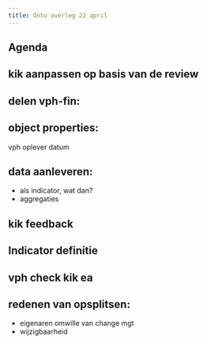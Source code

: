 ```yaml
---
title: Onto overleg 22 april
---
```


## Agenda
## kik aanpassen op basis van de review
## delen vph-fin:
## object properties:
vph 
oplever datum
## data aanleveren:
- als indicator, wat dan?
- aggregaties
## kik feedback
## Indicator definitie
## vph check kik ea
## redenen van opsplitsen:
- eigenaren omwille van change mgt
- wijzigbaarheid
